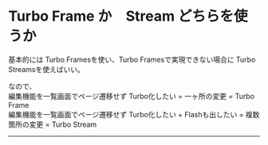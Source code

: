# Turbo Frame か　Stream どちらを使うか
基本的には Turbo Framesを使い、Turbo Framesで実現できない場合に Turbo Streamsを使えばいい。

なので、  
編集機能を一覧画面でページ遷移せず Turbo化したい = 一ヶ所の変更 = Turbo Frame   
編集機能を一覧画面でページ遷移せず Turbo化したい + Flashも出したい = 複数箇所の変更 = Turbo Stream
***

